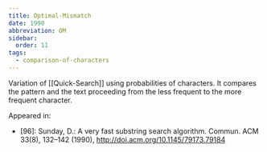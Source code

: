 ```yaml
---
title: Optimal-Mismatch
date: 1990
abbreviation: OM
sidebar:
  order: 11
tags:
  - comparison-of-characters
---
```


Variation of [[Quick-Search]] using probabilities of characters. It compares the pattern and the text proceeding from the less frequent to the more frequent character.

Appeared in:

- [96]: Sunday, D.: A very fast substring search algorithm. Commun. ACM 33(8), 132–142 (1990), http://doi.acm.org/10.1145/79173.79184
